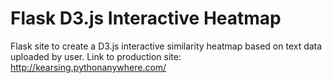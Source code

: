 # Flask D3.js Interactive Heatmap
Flask site to create a D3.js interactive similarity heatmap based on text data uploaded by user.
Link to production site: http://kearsing.pythonanywhere.com/

